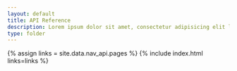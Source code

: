 ```yaml
---
layout: default
title: API Reference
description: Lorem ipsum dolor sit amet, consectetur adipisicing elit laborum.
type: folder
---
```


{% assign links = site.data.nav_api.pages %}
{% include index.html links=links %}
